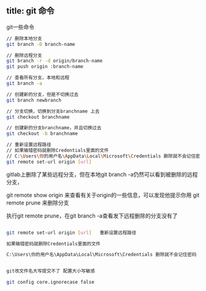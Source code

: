 title: git 命令
---
git一些命令
<!-- more -->

``` bash
// 删除本地分支 
git branch -D branch-name

// 删除远程分支
git branch -r -d origin/branch-name
git push origin :branch-name

// 查看所有分支，本地和远程
git branch -a

// 创建新的分支，但是不切换过去
git branch newbranch

// 分支切换，切换到分支branchname 上去
git checkout branchname

// 创建新的分支branchname，并且切换过去
git checkout -b branchname

// 重新设置远程路径
// 如果输错密码就删除Credentials里面的文件
// C:\Users\你的用户名\AppData\Local\Microsoft\Credentials 删除就不会记住密码
git remote set-url origin [url]


```

gitlab上删除了某些远程分支，但在本地git branch -a仍然可以看到被删除的远程分支，

git remote show origin 来查看有关于origin的一些信息，可以发现他提示你用 git remote prune 来删除分支

执行git remote prune，在git branch -a查看发下远程删除的分支没有了

``` bash

git remote set-url origin [url]   重新设置远程路径

如果输错密码就删除Credentials里面的文件

C:\Users\你的用户名\AppData\Local\Microsoft\Credentials 删除就不会记住密码


git改文件名大写提交不了 配置大小写敏感

git config core.ignorecase false

```

